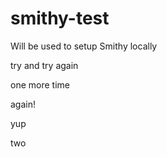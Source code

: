 # smithy-test
Will be used to setup Smithy locally

try and try again

one more time

again!

yup

two